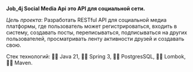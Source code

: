 **Job_4j Social Media Api это API для социальной сети.**

_Цель проекта_: Разработать RESTful API для социальной медиа платформы, где пользователь может регистрироваться, входить в систему, создавать посты, переписываться, подписываться на других пользователей, просматривать ленту активности друзей и создавать свою.

Стек технологий:
🐱‍💻 Java 21,
🐱‍💻 Spring 3,
🐱‍💻 PostgresSQL,
🐱‍💻 Lombok,
🐱‍💻 Maven.


